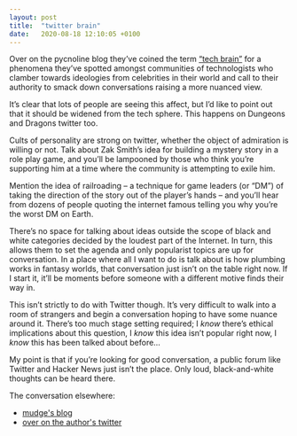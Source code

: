 ```yaml
---
layout: post
title:  "twitter brain"
date:   2020-08-18 12:10:05 +0100
---
```


Over on the pycnoline blog they’ve coined the term [“tech brain”][1] for a phenomena they’ve spotted amongst communities of technologists who clamber towards ideologies from celebrities in their world and call to their authority to smack down conversations raising a more nuanced view.

It’s clear that lots of people are seeing this affect, but I’d like to point out that it should be widened from the tech sphere. This happens on Dungeons and Dragons twitter too.

Cults of personality are strong on twitter, whether the object of admiration is willing or not. Talk about Zak Smith’s idea for building a mystery story in a role play game, and you’ll be lampooned by those who think you’re supporting him at a time where the community is attempting to exile him.

Mention the idea of railroading – a technique for game leaders (or “DM”) of taking the direction of the story out of the player’s hands – and you’ll hear from dozens of people quoting the internet famous telling you why you’re the worst DM on Earth.

There’s no space for talking about ideas outside the scope of black and white categories decided by the loudest part of the Internet. In turn, this allows them to set the agenda and only popularist topics are up for conversation. In a place where all I want to do is talk about is how plumbing works in fantasy worlds, that conversation just isn’t on the table right now. If I start it, it’ll be moments before someone with a different motive finds their way in.

This isn’t strictly to do with Twitter though. It’s very difficult to walk into a room of strangers and begin a conversation hoping to have some nuance around it. There’s too much stage setting required; I _know_ there’s ethical implications about this question, I _know_ this idea isn’t popular right now, I _know_ this has been talked about before…

My point is that if you’re looking for good conversation, a public forum like Twitter and Hacker News just isn’t the place. Only loud, black-and-white thoughts can be heard there.

The conversation elsewhere:

* [mudge's blog](https://mudge.name/2020/08/16/weeknotes-42/)
* [over on the author's twitter](https://twitter.com/isosteph/status/1291832693005533184)

[1]: https://pycnocline.substack.com/p/tech-brain
